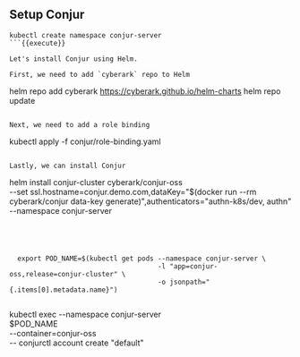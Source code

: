 
## Setup Conjur 

```
kubectl create namespace conjur-server
```{{execute}}

Let's install Conjur using Helm.

First, we need to add `cyberark` repo to Helm
```
helm repo add cyberark https://cyberark.github.io/helm-charts
helm repo update
```{{execute}}

Next, we need to add a role binding

```
kubectl apply -f conjur/role-binding.yaml
```{{execute}}

Lastly, we can install Conjur

```
helm install conjur-cluster cyberark/conjur-oss \
    --set ssl.hostname=conjur.demo.com,dataKey="$(docker run --rm cyberark/conjur data-key generate)",authenticators="authn-k8s/dev\,
authn" \
    --namespace conjur-server 
```{{execute}}




```
      export POD_NAME=$(kubectl get pods --namespace conjur-server \
                                         -l "app=conjur-oss,release=conjur-cluster" \
                                         -o jsonpath="{.items[0].metadata.name}")
```{{execute}}

```
kubectl exec --namespace conjur-server \
                   $POD_NAME \
                   --container=conjur-oss \
                   -- conjurctl account create "default"
                   
                   
```{{execute}}
                   
                   
                   
                   
                   
                   
